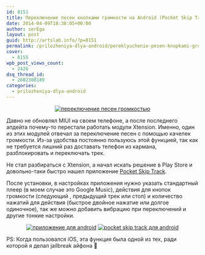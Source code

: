 ```yaml
---
id: 8151
title: Переключение песен кнопками громкости на Android (Pocket Skip Track)
date: 2014-04-09T18:38:05+00:00
author: serEga
layout: post
guid: http://artslab.info/?p=8151
permalink: /prilozheniya-dlya-android/pereklyuchenie-pesen-knopkami-gromkosti-na-android-pocket-skip-track/
cover:
  - 8155
wpb_post_views_count:
  - 2426
dsq_thread_id:
  - 2602308189
categories:
  - prilozheniya-dlya-android
---
```

<center>
  <a href="{{site.img_cdn}}/perekluchenie-pesen-knopkami-gromkosti.jpg"><img src="{{site.img_cdn}}/perekluchenie-pesen-knopkami-gromkosti-300x221.jpg" alt="переключение песен громкостью" class="aligncenter size-medium wp-image-8152" srcset="{{site.img_cdn}}/perekluchenie-pesen-knopkami-gromkosti-300x221.jpg 300w, {{site.img_cdn}}/perekluchenie-pesen-knopkami-gromkosti.jpg 793w" sizes="(max-width: 300px) 100vw, 300px" /></a>
</center>

Давно не обновлял MIUI на своем телефоне, а после последнего апдейта почему-то перестали работать модули Xtension. Именно, один из этих модулей отвечал за переключение песен с помощью качелек громкости. Из-за удобства постоянно пользуюсь этой функцией, так как не требуется лишний раз доставать телефон из кармана, разблокировать и переключать трек.

<!--more-->

Не стал разбираться с Xtension, а начал искать решение в Play Store и довольно-таки быстро нашел приложение [Pocket Skip Track](https://play.google.com/store/apps/details?id=com.silentlexx.volbtntrackctrl).

После установки, в настройках приложения нужно указать стандартный плеер (в моем случае это Google Music), действия для кнопок громкости (следующий , предыдущий трек или стоп) и количество нажатий для действия (быстрое двойное нажатие или долгое одиночное), так же можно добавить вибрацию при переключений и другие тонкие настройки.

<center>
  <a href="{{site.img_cdn}}/next-prev-track-volume.png"><img src="{{site.img_cdn}}/next-prev-track-volume-168x300.png" alt="приложение для android" class="size-medium wp-image-8154" srcset="{{site.img_cdn}}/next-prev-track-volume-168x300.png 168w, {{site.img_cdn}}/next-prev-track-volume-576x1024.png 576w, {{site.img_cdn}}/next-prev-track-volume.png 720w" sizes="(max-width: 168px) 100vw, 168px" /></a>&nbsp;<a href="{{site.img_cdn}}/skip-track-android.png"><img src="{{site.img_cdn}}/skip-track-android-168x300.png" alt="pocket skip track для android" class="size-medium wp-image-8153" srcset="{{site.img_cdn}}/skip-track-android-168x300.png 168w, {{site.img_cdn}}/skip-track-android-576x1024.png 576w, {{site.img_cdn}}/skip-track-android.png 720w" sizes="(max-width: 168px) 100vw, 168px" /></a>
</center>

PS: Когда пользовался iOS, эта функция была одной из тех, ради которой я делал jailbreak айфона 🙂